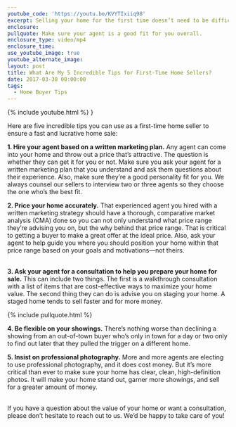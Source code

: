 ```yaml
---
youtube_code: 'https://youtu.be/KVYTIxiiq98'
excerpt: Selling your home for the first time doesn’t need to be difficult or stressful. Here are five tips to ensure that your first home sale goes off without a hitch.
enclosure:
pullquote: Make sure your agent is a good fit for you overall.
enclosure_type: video/mp4
enclosure_time:
use_youtube_image: true
youtube_alternate_image:
layout: post
title: What Are My 5 Incredible Tips for First-Time Home Sellers?
date: 2017-03-30 00:00:00
tags:
  - Home Buyer Tips
---
```



{% include youtube.html %} }

Here are five incredible tips you can use as a first-time home seller to ensure a fast and lucrative home sale:

**1. Hire your agent based on a written marketing plan.** Any agent can come into your home and throw out a price that’s attractive. The question is whether they can get it for you or not. Make sure you ask your agent for a written marketing plan that you understand and ask them questions about their experience. Also, make sure they’re a good personality fit for you. We always counsel our sellers to interview two or three agents so they choose the one who’s the best fit.

**2. Price your home accurately.** That experienced agent you hired with a written marketing strategy should have a thorough, comparative market analysis (CMA) done so you can not only understand what price range they’re advising you on, but the why behind that price range. That is critical to getting a buyer to make a great offer at the ideal price. Also, ask your agent to help guide you where you should position your home within that price range based on your goals and motivations—not theirs.

<br>**3. Ask your agent for a consultation to help you prepare your home for sale.** This can include two things. The first is a walkthrough consultation with a list of items that are cost-effective ways to maximize your home value. The second thing they can do is advise you on staging your home. A staged home tends to sell faster and for more money.

{% include pullquote.html %}

**4. Be flexible on your showings.** There’s nothing worse than declining a showing from an out-of-town buyer who’s only in town for a day or two only to find out later that they pulled the trigger on a different home.

**5. Insist on professional photography.** More and more agents are electing to use professional photography, and it does cost money. But it’s more critical than ever to make sure your home has clear, clean, high-definition photos. It will make your home stand out, garner more showings, and sell for a greater amount of money.

<br>If you have a question about the value of your home or want a consultation, please don’t hesitate to reach out to us. We’d be happy to take care of you!